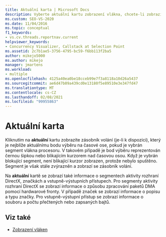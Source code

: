 ```yaml
---
title: Aktuální karta | Microsoft Docs
description: Vyberte aktuální kartu zobrazení vlákna, chcete-li zobrazit zásobník volání pro segment vlákna procesoru nebo blokující segment. K dispozici jsou také informace o segmentech rozhraní DirectX.
ms.custom: SEO-VS-2020
ms.date: 11/04/2016
ms.topic: conceptual
f1_keywords:
- vs.cv.threads.reportnav.current
helpviewer_keywords:
- Concurrency Visualizer, Callstack at Selection Point
ms.assetid: 2c7b1ae5-3756-4795-bc59-f6bb113f2ba5
author: mikejo5000
ms.author: mikejo
manager: jmartens
ms.workload:
- multiple
ms.openlocfilehash: 4125a40ea0be18cceb99e7f3a8118a10d26a5437
ms.sourcegitcommit: ae6d47b09a439cd0e13180f5e89510e3e347fd47
ms.translationtype: MT
ms.contentlocale: cs-CZ
ms.lasthandoff: 02/08/2021
ms.locfileid: "99955863"
---
```

# <a name="current-tab"></a>Aktuální karta
Kliknutím na **aktuální** kartu zobrazíte zásobník volání (je-li k dispozici), který je nejblíže aktuálnímu bodu výběru na časové ose, pokud je vybrán segment vlákna procesoru.  V takovém případě je bod výběru reprezentován černou šipkou nebo blikajícím kurzorem nad časovou osou. Když je vybrán blokující segment, není blikající kurzor zobrazen, protože nebylo spuštěno. Segment je však stále zvýrazněn a zobrazí se zásobník volání.

 Na **aktuální** kartě se zobrazí také informace o segmentech aktivity rozhraní DirectX, značkách a vstupně-výstupních přístupech.  Pro segmenty aktivity rozhraní DirectX se zobrazí informace o způsobu zpracování paketů DMA pomocí hardwarové fronty.  V případě značek se zobrazí informace o popisu a typu značky.  Pro vstupně-výstupní přístup se zobrazí informace o souboru a počtu přečtených nebo zapsaných bajtů.

## <a name="see-also"></a>Viz také
- [Zobrazení vláken](../profiling/threads-view-parallel-performance.md)